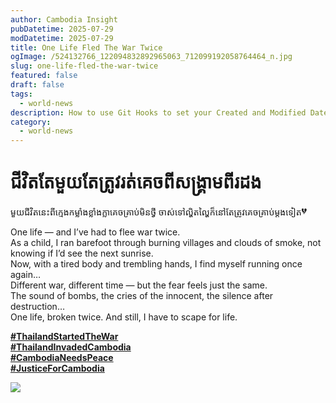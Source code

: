 ```yaml
---
author: Cambodia Insight
pubDatetime: 2025-07-29
modDatetime: 2025-07-29
title: One Life Fled The War Twice
ogImage: /524132766_122094832892965063_712099192058764464_n.jpg
slug: one-life-fled-the-war-twice
featured: false
draft: false
tags:
  - world-news
description: How to use Git Hooks to set your Created and Modified Dates on AstroPaper
category:
  - world-news
---
```

# ជីវិតតែមួយតែត្រូវរត់គេចពីសង្រ្គាមពីរដង

មួយជីវិតនេះពីក្មេងកម្លាំងខ្លាំងក្លាគេចគ្រាប់មិនថ្វី ចាស់ទៅល្ហិតល្ហៃក៏នៅតែត្រូវគេចគ្រាប់ម្ដងទៀត<img src="https://static.xx.fbcdn.net/images/emoji.php/v9/t86/2/16/1f494.png" alt="💔" class="xz74otr x15mokao x1ga7v0g x16uus16 xbiv7yw" style="border: 0px; border-radius: 0px; object-fit: fill; animation-name: none !important; transition-property: none !important;" width="16" height="16">

One life — and I’ve had to flee war twice.  
As a child, I ran barefoot through burning villages and clouds of smoke, not knowing if I’d see the next sunrise.  
Now, with a tired body and trembling hands, I find myself running once again…  
Different war, different time — but the fear feels just the same.  
The sound of bombs, the cries of the innocent, the silence after destruction…  
One life, broken twice. And still, I have to scape for life.

[**#ThailandStartedTheWar**](https://web.facebook.com/hashtag/thailandstartedthewar?__eep__=6&__cft__%5B0%5D=AZUICE5ktqnZzzvVzwYXMkpuFbm61CWwT-TPZxsXUmfb5kPpeItIaG3ez-MYLBqIIbMceAN222z4K5G7mkzEoSWUOM3OXpDl73WzsPdJCS0pZO2H7PkAE_WOUSzVedW5w_19u9PTSzmJvemQ5qGfvqo9PB3XqzoktyQYACnBSn89q3DJuVaiiMplxXTXOjeRL8j1diC2MzCCg_1dy42Y5xNB&__tn__=*NK*F)  
[**#ThailandInvadedCambodia**](https://web.facebook.com/hashtag/thailandinvadedcambodia?__eep__=6&__cft__%5B0%5D=AZUICE5ktqnZzzvVzwYXMkpuFbm61CWwT-TPZxsXUmfb5kPpeItIaG3ez-MYLBqIIbMceAN222z4K5G7mkzEoSWUOM3OXpDl73WzsPdJCS0pZO2H7PkAE_WOUSzVedW5w_19u9PTSzmJvemQ5qGfvqo9PB3XqzoktyQYACnBSn89q3DJuVaiiMplxXTXOjeRL8j1diC2MzCCg_1dy42Y5xNB&__tn__=*NK*F)  
[**#CambodiaNeedsPeace**](https://web.facebook.com/hashtag/cambodianeedspeace?__eep__=6&__cft__%5B0%5D=AZUICE5ktqnZzzvVzwYXMkpuFbm61CWwT-TPZxsXUmfb5kPpeItIaG3ez-MYLBqIIbMceAN222z4K5G7mkzEoSWUOM3OXpDl73WzsPdJCS0pZO2H7PkAE_WOUSzVedW5w_19u9PTSzmJvemQ5qGfvqo9PB3XqzoktyQYACnBSn89q3DJuVaiiMplxXTXOjeRL8j1diC2MzCCg_1dy42Y5xNB&__tn__=*NK*F)  
[**#JusticeForCambodia**](https://web.facebook.com/hashtag/justiceforcambodia?__eep__=6&__cft__%5B0%5D=AZUICE5ktqnZzzvVzwYXMkpuFbm61CWwT-TPZxsXUmfb5kPpeItIaG3ez-MYLBqIIbMceAN222z4K5G7mkzEoSWUOM3OXpDl73WzsPdJCS0pZO2H7PkAE_WOUSzVedW5w_19u9PTSzmJvemQ5qGfvqo9PB3XqzoktyQYACnBSn89q3DJuVaiiMplxXTXOjeRL8j1diC2MzCCg_1dy42Y5xNB&__tn__=*NK*F)

![](/524132766_122094832892965063_712099192058764464_n.jpg)